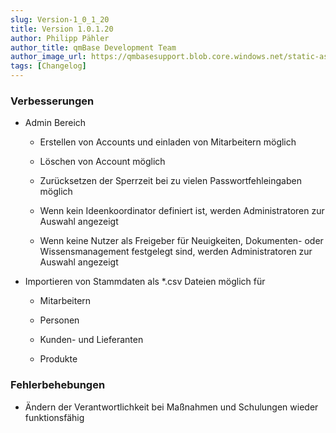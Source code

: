 ```yaml
---
slug: Version-1_0_1_20
title: Version 1.0.1.20
author: Philipp Pähler
author_title: qmBase Development Team
author_image_url: https://qmbasesupport.blob.core.windows.net/static-assets/img/persons/paehler_round.png
tags: [Changelog]
---
```

### Verbesserungen

*   Admin Bereich

    *   Erstellen von Accounts und einladen von Mitarbeitern möglich

    *   Löschen von Account möglich

    *   Zurücksetzen der Sperrzeit bei zu vielen Passwortfehleingaben möglich

    *   Wenn kein Ideenkoordinator definiert ist, werden Administratoren zur Auswahl angezeigt

    *   Wenn keine Nutzer als Freigeber für Neuigkeiten, Dokumenten- oder Wissensmanagement festgelegt sind, werden Administratoren zur Auswahl angezeigt

*   Importieren von Stammdaten als *.csv Dateien möglich für

    *   Mitarbeitern

    *   Personen

    *   Kunden- und Lieferanten

    *   Produkte

### Fehlerbehebungen

*   Ändern der Verantwortlichkeit bei Maßnahmen und Schulungen wieder funktionsfähig